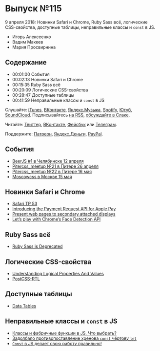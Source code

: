 # Выпуск №115

9 апреля 2018: Новинки Safari и Chrome, Ruby Sass всё, логические CSS-свойства, доступные таблицы, неправильные классы и `const` в JS.

- Игорь Алексеенко
- Вадим Макеев
- Мария Просвирнина

## Содержание

- 00:01:00 События
- 00:02:13 Новинки Safari и Chrome
- 00:15:35 Ruby Sass всё
- 00:20:09 Логические CSS-свойства
- 00:28:47 Доступные таблицы
- 00:41:59 Неправильные классы и `const` в JS

Слушайте: [iTunes](https://itunes.apple.com/podcast/id1080500016), [ВКонтакте](https://vk.com/podcasts-32017543), [Яндекс.Музыка](https://music.yandex.ru/album/6245956), [Spotify](https://open.spotify.com/show/3rzAcADjpBpXt73L0epTjV), [Ютуб](https://www.youtube.com/playlist?list=PLMBnwIwFEFHcwuevhsNXkFTcadeX5R1Go), [SoundCloud](https://soundcloud.com/web-standards). Подписывайтесь [на RSS](https://web-standards.ru/podcast/feed/), [обсуждайте в Слаке](http://slack.web-standards.ru/).

Читайте: [Твиттер](https://twitter.com/webstandards_ru), [ВКонтакте](https://vk.com/webstandards_ru), [Фейсбук](https://www.facebook.com/webstandardsru) или [Телеграм](https://t.me/webstandards_ru).

Поддержите: [Патреон](https://www.patreon.com/webstandards_ru), [Яндекс.Деньги](https://money.yandex.ru/to/41001119329753), [PayPal](https://www.paypal.me/pepelsbey).

## События

- [BeerJS #1 в Челябинске 12 апреля](https://github.com/beerjs/chelyabinsk/issues/1)
- [Pitercss_meetup №21 в Питере 26 апреля]()
- [Pitercss_meetup №22 в Питере 16 мая](https://pitercss.timepad.ru/)
- [Moscowcss в Москве 15 мая](https://moscowcss.timepad.ru/event/699186/)

## Новинки Safari и Chrome

- [Safari TP 53](https://webkit.org/blog/8179/release-notes-for-safari-technology-preview-53/)
- [Introducing the Payment Request API for Apple Pay](https://webkit.org/blog/8182/introducing-the-payment-request-api-for-apple-pay/)
- [Present web pages to secondary attached displays](https://developers.google.com/web/updates/2018/04/present-web-pages-to-secondary-attached-displays)
- [Let’s play with Chrome’s Face Detection API](https://medium.com/p/ca13017a958f)

## Ruby Sass всё

- [Ruby Sass is Deprecated](http://sass.logdown.com/posts/7081811)

## Логические CSS-свойства

- [Understanding Logical Properties And Values](https://www.smashingmagazine.com/2018/03/understanding-logical-properties-values/)
- [PostCSS-RTL](https://github.com/vkalinichev/postcss-rtl)

## Доступные таблицы

- [Data Tables](https://inclusive-components.design/data-tables/)

## Неправильные классы и `const` в JS

- [Классы и фабричные функции в JS. Что выбрать?](https://habr.ru/p/352198/)
- [Задолбало противопоставление хренова `const` чёртову `let`](http://css-live.ru/articles/kak-menya-zadolbalo-protivopostavlenie-xrenova-const-chertovu-let.html)
- [`Const` в JS делает свою работу правильно!](https://medium.com/p/b346353d9cce)
